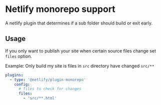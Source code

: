 # Netlify monorepo support

A netlify plugin that determines if a sub folder should build or exit early.

## Usage

If you only want to publish your site when certain source files change set `files` option.

Example: Only build my site is files in `src` directory have changed `src/**`

```yml
plugins:
  - type: '@netlify/plugin-monorepo'
    config:
      # files to check for changes
      files:
        - 'src/**.html'
```
